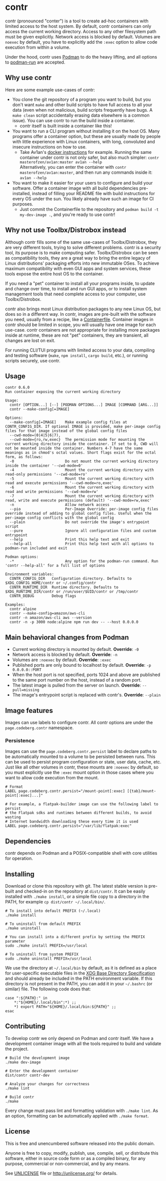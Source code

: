 # contr

contr (pronounced "conter") is a tool to create ad-hoc containers with limited access to the host system. By default, contr containers can only access the current working directory. Access to any other filesystem path must be given explicitly. Network access is blocked by default. Volumes are `noexec` by default, you have to explicitly add the `:exec` option to allow code execution from within a volume.

Under the hood, contr uses [Podman](https://podman.io/) to do the heavy lifting, and all options to [podman-run](https://docs.podman.io/en/latest/markdown/podman-run.1.html) are accepted.

## Why use contr

Here are some example use-cases of contr:

* You clone the git repository of a program you want to build, but you don't want `make` and other build scripts to have full access to all your data (even when not malicious, build scripts frequently have bugs. A `make clean` script accidentally erasing data elsewhere is a common issue). You can use contr to run the build inside a container.
  * contr itself is built inside a container like this!
* You want to run a CLI program without installing it on the host OS. Many programs offer a container option, but these are usually made by people with little experience with Linux containers, with long, convoluted and insecure instructions on how to use.
  * Take Av1an's [docker instructions](https://github.com/master-of-zen/Av1an/blob/master/docs/DOCKER.md) for example. Running the same container under contr is not only safer, but also much simpler: `contr masterofzen/av1an:master av1an --help`  
  Alternatively, you can enter the container with `contr masterofzen/av1an:master`, and then run any commands inside it: `av1an --help`
* You want to make it easier for your users to configure and build your software. Offer a container image with all build dependencies pre-installed, instead of filling your README file with build instructions for every OS under the sun. You likely already have such an image for CI purposes.
  * Just commit the Containerfile to the repository and `podman build -t my-dev-image .`, and you're ready to use contr!

## Why not use Toolbx/Distrobox instead

Although contr fills some of the same use-cases of Toolbx/Distrobox, they are very different tools, trying to solve different problems. contr is a security tool, its purpose is to make computing safer. Toolbx/Distrobox can be seen as compatibility tools, they are a great way to bring the entire legacy of Linux distributions' packaging efforts into new immutable OSes. To achieve maximum compatibility with even GUI apps and system services, these tools expose the entire host OS to the container.

If you need a "pet" container to install all your programs inside, to update and change over time, to install and run GUI apps, or to install system management tools that need complete access to your computer, use Toolbx/Distrobox.

contr also brings most Linux distribution packages to any new Linux OS, but does so in a different way. In contr, images are pre-built with the software you need, usually from a recipe, like a [Containerfile](https://github.com/containers/common/blob/main/docs/Containerfile.5.md). Container images in contr should be limited in scope, you will usually have one image for each use-case. contr containers are not appropriate for installing more packages inside at runtime, these are not "pet" containers, they are transient, all changes are lost on exit.

For running CLI/TUI programs with limited access to your data, compiling and testing software (`make`, `npm install`, `cargo build`, etc.), or running scripts securely, use contr.

## Usage
```
contr 0.6.0
Run container exposing the current working directory

Usage:
  contr [OPTION...] [--] [PODMAN OPTIONS...] IMAGE [COMMAND [ARG...]]
  contr --make-config[=IMAGE]

Options:
  --make-config[=IMAGE]    Make example config files at CONTR_CONFIG_DIR. If optional IMAGE is provided, make per-image config files for that image instead of the global config files
  --cwd-mode=(0|4|5|6|7),
  --cwd-mode={ro,rw,exec}  The permission mode for mounting the current working directory inside the container. If set to 0, CWD will not be mounted inside the container. Numbers 4-7 have the same meanings as in chmod's octal values. Short flags exist for the octal form, as follows:
  -0                       Do not mount the current working directory inside the container '--cwd-mode=0'
  -4                       Mount the current working directory with read-only permissions '--cwd-mode=ro'
  -5                       Mount the current working directory with read and execute permissions '--cwd-mode=ro,exec'
  -6                       Mount the current working directory with read and write permissions '--cwd-mode=rw'
  -7                       Mount the current working directory with read, write and execute permissions (default) '--cwd-mode=rw,exec'
  -n                       Allow network access
  --pio                    Per-Image Override: per-image config files override instead of adding to global config files. Useful when the per-image config conflicts with the global config
  --plain                  Do not override the image's entrypoint script
  --pure                   Ignore all configuration files and custom entrypoint
  --help                   Print this help text and exit
  --help-all               Print this help text with all options to podman-run included and exit

Podman options:
  -*                       Any option for the podman-run command. Run 'contr --help-all' for a full list of options

Environment variables:
  CONTR_CONFIG_DIR   Configuration directory. Defaults to $XDG_CONFIG_HOME/contr or ~/.config/contr
  CONTR_RUNTIME_DIR  Runtime directory. Defaults to $XDG_RUNTIME_DIR/contr or /run/user/$UID/contr or /tmp/contr
  CONTR_DEBUG        Debug flags

Examples:
  contr alpine
  contr --make-config=amazon/aws-cli
  contr -n amazon/aws-cli aws --version
  contr -n -p 3000 node:alpine npm run dev -- --host 0.0.0.0
```

## Main behavioral changes from Podman

* Current working directory is mounted by default. **Override**: `-0`
* Network access is blocked by default. **Override**: `-n`
* Volumes are `:noexec` by default. **Override**: `:exec`
* Published ports are only bound to localhost by default. **Override**: `-p 0.0.0.0::PORT`
* When the host port is not specified, ports 1024 and above are published to the same port number on the host, instead of a random port.
* The latest image is pulled from the server on launch. **Override**: `--pull=missing`
* The image's entrypoint script is replaced with contr's. **Override**: `--plain`

## Image features

Images can use labels to configure contr. All contr options are under the `page.codeberg.contr` namespace.

### Persistence

Images can use the `page.codeberg.contr.persist` label to declare paths to be automatically mounted to a volume to be persisted between runs. This can be used to persist program configuration or state, user data, cache, etc. Just like all other volumes in contr, these mounts are `:noexec` by default, so you must explicitly use the `:exec` mount option in those cases where you want to allow code execution from the mount.

```shell
# Format
LABEL page.codeberg.contr.persist="/mount-point[:exec] [{tab}/mount-point[:exec]...]"

# For example, a flatpak-builder image can use the following label to persist
# the Flatpak sdks and runtimes between different builds, to avoid wasting
# Internet bandwidth downloading these every time it is used
LABEL page.codeberg.contr.persist="/var/lib/flatpak:exec"
```

## Dependencies
contr depends on Podman and a POSIX-compatible shell with core utilities for operation.

## Installing
Download or clone this repository with git. The latest stable version is pre-built and checked-in on the repository at `dist/contr`. It can be easily installed with `./make install`, or a simple file copy to a directory in the PATH, for example `cp dist/contr ~/.local/bin/`.

```shell
# To install into default PREFIX (~/.local)
./make install

# To uninstall from default PREFIX
./make uninstall

# You can install into a different prefix by setting the PREFIX parameter
sudo ./make install PREFIX=/usr/local

# To uninstall from system PREFIX
sudo ./make uninstall PREFIX=/usr/local
```

We use the directory at `~/.local/bin` by default, as it is defined as a place for user-specific executable files in the [XDG Base Directory Specification](https://specifications.freedesktop.org/basedir-spec/basedir-spec-latest.html) and should already be included in the PATH environment variable. If this directory is not present in the PATH, you can add it in your `~/.bashrc` (or similar) file. The following code does that:
```shell
case ":${PATH}:" in
    *:"${HOME}/.local/bin":*) ;;
    *) export PATH="${HOME}/.local/bin:${PATH}" ;;
esac
```

## Contributing
To develop contr we only depend on Podman and contr itself. We have a development container image with all the tools required to build and validate the project.

```shell
# Build the development image
./make dev-image

# Enter the development container
dist/contr contr-dev

# Analyze your changes for correctness
./make lint

# Build contr
./make
```

Every change must pass lint and formatting validation with `./make lint`. As an option, formatting can be automatically applied with `./make format`.

## License
This is free and unencumbered software released into the public domain.

Anyone is free to copy, modify, publish, use, compile, sell, or
distribute this software, either in source code form or as a compiled
binary, for any purpose, commercial or non-commercial, and by any
means.

See [UNLICENSE](UNLICENSE) file or http://unlicense.org/ for details.
